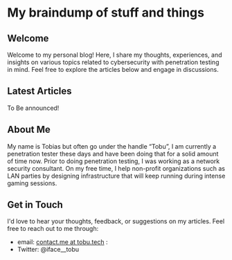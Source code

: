# My braindump of stuff and things

## Welcome

Welcome to my personal blog! Here, I share my thoughts, experiences, and insights on various topics related to cybersecurity with penetration testing in mind. Feel free to explore the articles below and engage in discussions.

## Latest Articles

To Be announced!

## About Me

My name is Tobias but often go under the handle “Tobu”, I am currently a penetration tester these days and have been doing that for a solid amount of time now. Prior to doing penetration testing, I was working as a network security consultant. On my free time, I help non-profit organizations such as LAN parties by designing infrastructure that will keep running during intense gaming sessions.

## Get in Touch

I'd love to hear your thoughts, feedback, or suggestions on my articles. Feel free to reach out to me through:

- email: [contact.me at tobu.tech](<contact.me at tobu.tech>) :
- Twitter: @iface__tobu
